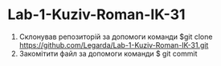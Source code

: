 # Lab-1-Kuziv-Roman-IK-31
  1. Склонував репозиторій за допомоги команди $git clone https://github.com/Legarda/Lab-1-Kuziv-Roman-IK-31.git
  2. Закомітити файл за допомоги команди $ git commit
